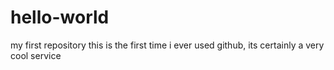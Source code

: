 # hello-world
my first repository
this is the first time i ever used github, its certainly a very cool service 
